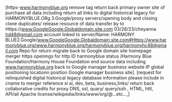 [https-www.harmonyblue.org remove tag return back primary owner site of purchase all data including 
return all links to digital historical legacy for HARMONYBLUE.ORg 3.Google/proxy servers/opening body and closing clone duplicates/ release resource of data transfer by to Https://www.GoogleGoogle.Globaldomain.site.com 03/28/23/cheyanna hd48@gmail.com account linked to server/Name: HARMONY BLUE2.Google/www.GoogleGoogle.Globaldomain.site.com#Https://www.harmonyblue.org/www.harmonyblue.org/harmonyblue.org/harmonyhc48@gmail.com
Repo for return migrate back to Google domain site homepage merger https openings for http ID harmonyblue status /Harmony Blue Foundation/Harmony House Foundation end source data including www.harmonyblue.org back to Google manager business website IP global positioning locationn position Google manager business site].
[request for relinquished digital historical legacy database information please include in cname to merger reference si ai, dev, beta, business,links/ return back collaborative credits for proxy DNS, ssl, quary/ query/ssh , HTML, httl, API/all Apache license/wikipedia/links/www/org/@...etc...,]
